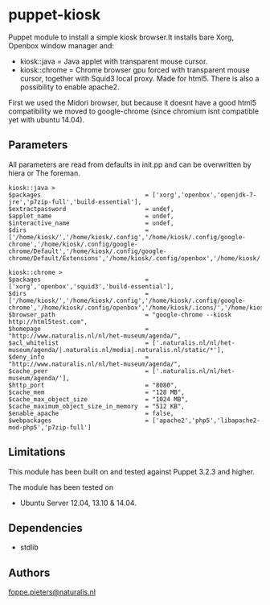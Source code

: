 puppet-kiosk
===================
Puppet module to install a simple kiosk browser.It installs bare Xorg, Openbox window manager and:

* kiosk::java =
Java applet with transparent mouse cursor.
* kiosk::chrome =
Chrome browser gpu forced with transparent mouse cursor, together with Squid3 local proxy. Made for html5. There is also a possibility to enable apache2.

First we used the Midori browser, but because it doesnt have a good html5 compatibility we moved to google-chrome (since chromium isnt compatible yet with ubuntu 14.04).

Parameters
-------------
All parameters are read from defaults in init.pp and can be overwritten by hiera or The foreman.

```
kiosk::java >
$packages                             = ['xorg','openbox','openjdk-7-jre','p7zip-full','build-essential'],
$extractpassword                      = undef,
$applet_name                          = undef,
$interactive_name                     = undef,
$dirs                                 = ['/home/kiosk/','/home/kiosk/.config','/home/kiosk/.config/google-chrome','/home/kiosk/.config/google-chrome/Default','/home/kiosk/.config/google-chrome/Default/Extensions','/home/kiosk/.config/openbox','/home/kiosk/.icons/','/home/kiosk/.icons/default/','/home/kiosk/.icons/default/cursors'],

kiosk::chrome >
$packages                             = ['xorg','openbox','squid3','build-essential'],
$dirs                                 = ['/home/kiosk/','/home/kiosk/.config','/home/kiosk/.config/google-chrome','/home/kiosk/.config/openbox','/home/kiosk/.icons/','/home/kiosk/.icons/default/','/home/kiosk/.icons/default/cursors'],
$browser_path                         = "google-chrome --kiosk http://html5test.com",
$homepage                             = "http://www.naturalis.nl/nl/het-museum/agenda/",
$acl_whitelist                        = ['.naturalis.nl/nl/het-museum/agenda/|.naturalis.nl/media|.naturalis.nl/static/*'],
$deny_info                            = "http://www.naturalis.nl/nl/het-museum/agenda/",
$cache_peer                           = ['.naturalis.nl/nl/het-museum/agenda/'],
$http_port                            = "8080",
$cache_mem                            = "128 MB",
$cache_max_object_size                = "1024 MB",
$cache_maximum_object_size_in_memory  = "512 KB",
$enable_apache                        = false,
$webpackages                          = ['apache2','php5','libapache2-mod-php5','p7zip-full']
```
Limitations
-------------
This module has been built on and tested against Puppet 3.2.3 and higher.

The module has been tested on
- Ubuntu Server 12.04, 13.10 & 14.04.

Dependencies
-------------
- stdlib

Authors
-------------
<foppe.pieters@naturalis.nl>
